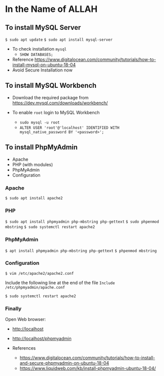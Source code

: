 # In the Name of ALLAH

## To install MySQL Server

`$ sudo apt update`
`$ sudo apt install mysql-server`


- To check installation `mysql`
  - `SHOW DATABASES;`
- Reference <https://www.digitalocean.com/community/tutorials/how-to-install-mysql-on-ubuntu-18-04>
- Avoid Secure Installation now

## To install MySQL Workbench

- Download the required package from <https://dev.mysql.com/downloads/workbench/>

- To enable `root` login to MySQL Workbench

  - `sudo mysql -u root`
  - `ALTER USER 'root'@'localhost' IDENTIFIED WITH mysql_native_password BY '<password>';`

## To install PhpMyAdmin

- Apache
- PHP (with modules)
- PhpMyAdmin
- Configuration

### Apache

`$ sudo apt install apache2`

### PHP

`$ sudo apt install phpmyadmin php-mbstring php-gettext`
`$ sudo phpenmod mbstring`
`$ sudo systemctl restart apache2`

### PhpMyAdmin

`$ apt install phpmyadmin php-mbstring php-gettext`
`$ phpenmod mbstring`

### Configuration

`$ vim /etc/apache2/apache2.conf`

Include the following line at the end of the file
`Include /etc/phpmyadmin/apache.conf`

`$ sudo systemctl restart apache2`

### Finally

Open Web browser:

- <http://localhost>
- <http://localhost/phpmyadmin>


- References

  - <https://www.digitalocean.com/community/tutorials/how-to-install-and-secure-phpmyadmin-on-ubuntu-18-04>
  - <https://www.liquidweb.com/kb/install-phpmyadmin-ubuntu-18-04/>
